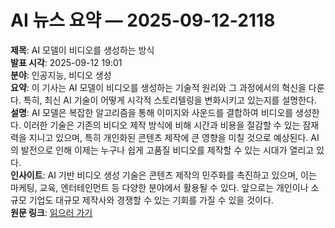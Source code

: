 # AI 뉴스 요약 — 2025-09-12-2118

**제목**: AI 모델이 비디오를 생성하는 방식  
**발표 시각**: 2025-09-12 19:01  
**분야**: 인공지능, 비디오 생성  
**요약**: 이 기사는 AI 모델이 비디오를 생성하는 기술적 원리와 그 과정에서의 혁신을 다룬다. 특히, 최신 AI 기술이 어떻게 시각적 스토리텔링을 변화시키고 있는지를 설명한다.  
**설명**: AI 모델은 복잡한 알고리즘을 통해 이미지와 사운드를 결합하여 비디오를 생성한다. 이러한 기술은 기존의 비디오 제작 방식에 비해 시간과 비용을 절감할 수 있는 잠재력을 지니고 있으며, 특히 개인화된 콘텐츠 제작에 큰 영향을 미칠 것으로 예상된다. AI의 발전으로 인해 이제는 누구나 쉽게 고품질 비디오를 제작할 수 있는 시대가 열리고 있다.  
**인사이트**: AI 기반 비디오 생성 기술은 콘텐츠 제작의 민주화를 촉진하고 있으며, 이는 마케팅, 교육, 엔터테인먼트 등 다양한 분야에서 활용될 수 있다. 앞으로는 개인이나 소규모 기업도 대규모 제작사와 경쟁할 수 있는 기회를 가질 수 있을 것이다.  
**원문 링크**: [읽으러 가기](https://www.technologyreview.com/2025/09/12/1123562/how-do-ai-models-generate-videos/)